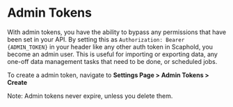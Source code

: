 # Admin Tokens

With admin tokens, you have the ability to bypass any permissions that have been set in your API. By setting this as `Authorization: Bearer {ADMIN_TOKEN}` in your header
like any other auth token in Scaphold, you become an admin user. This is useful for importing or exporting data, any one-off data management tasks that need to be done, or scheduled jobs.

To create a admin token, navigate to **Settings Page > Admin Tokens > Create**

<aside class="notice">
  Note: Admin tokens never expire, unless you delete them.
</aside>